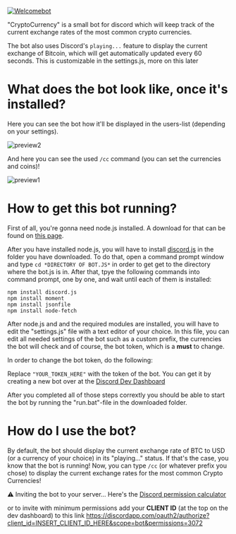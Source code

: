 [![Welcomebot](https://i.4da.ms/cryptocurrencies%20header.png)](#welcomebot)

"CryptoCurrency" is a small bot for discord which will keep track of the current exchange rates of the most common crypto currencies.

The bot also uses Discord's `playing...` feature to display the current exchange of Bitcoin, which will get automatically updated every 60 seconds.
This is customizable in the settings.js, more on this later

# What does the bot look like, once it's installed?

Here you can see the bot how it'll be displayed in the users-list (depending on your settings).

![preview2](https://i.4da.ms/71L38Q.png)

And here you can see the used `/cc` command (you can set the currencies and coins)!

![preview1](https://i.4da.ms/edV2fE.png)


# How to get this bot running?

First of all, you're gonna need node.js installed. A download for that can be found on [this page](https://nodejs.org/en/).

After you have installed node.js, you will have to install [discord.js](http://discordjs.readthedocs.io/en/latest/installing.html) in the folder you have downloaded. To do that, open a command prompt window and type `cd *DIRECTORY OF BOT.JS*` in order to get get to the directory where the bot.js is in. After that, tpye the following commands into command prompt, one by one, and wait until each of them is installed:

```
npm install discord.js
npm install moment
npm install jsonfile
npm install node-fetch
```
After node.js and and the required modules are installed, you will have to edit the "settings.js" file with a text editor of your choice. In this file, you can edit all needed settings of the bot such as a custom prefix, the currencies the bot will check and of course, the bot token, which is a **must** to change.

In order to change the bot token, do the following:

Replace `"YOUR_TOKEN_HERE"` with the token of the bot. You can get it by creating a new bot over at the [Discord Dev Dashboard](https://discordapp.com/developers/applications/me)

After you completed all of those steps corrextly you should be able to start the bot by running the "run.bat"-file in the downloaded folder. 

# How do I use the bot?

By default, the bot should display the current exchange rate of BTC to USD (or a currency of your choice) in its "playing..." status. If that's the case, you know that the bot is running! Now, you can type `/cc` (or whatever prefix you chose) to display the current exchange rates for the most common Crypto Currencies!

⚠️ Inviting the bot to your server...
Here's the [Discord permission calculator](https://discordapi.com/permissions.html) 

or to invite with minimum permissions add your **CLIENT ID** (at the top on the dev dashboard) to this link https://discordapp.com/oauth2/authorize?client_id=INSERT_CLIENT_ID_HERE&scope=bot&permissions=3072